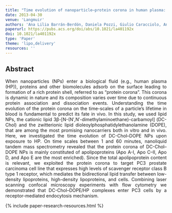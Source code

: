 ```yaml
---
title: "Time evolution of nanoparticle–protein corona in human plasma: relevance for targeted drug delivery" 
date: 2013-04-30
venue: 'Langmuir'
authors: 'Ana Lilia Barrán-Berdón, Daniela Pozzi, Giulio Caracciolo, Anna Laura Capriotti, Giuseppe Caruso, Chiara Cavaliere, Anna Riccioli, Sara Palchetti, Aldo Laganà'
paperurl: https://pubs.acs.org/doi/abs/10.1021/la401192x
doi: 10.1021/la401192x
type: 'Paper'
theme: 'lipo,delivery'
resources: ''
---
```


<h2> Abstract </h2>
<p align= "justify">
When nanoparticles (NPs) enter a biological fluid (e.g., human plasma (HP)), proteins and other biomolecules adsorb on the surface leading to formation of a rich protein shell, referred to as “protein corona”. This corona is dynamic in nature and its composition varies over time due to continuous protein association and dissociation events. Understanding the time evolution of the protein corona on the time-scales of a particle’s lifetime in blood is fundamental to predict its fate in vivo. In this study, we used lipid NPs, the cationic lipid 3β-[N-(N′,N′-dimethylaminoethane)-carbamoyl] (DC-Chol) and the zwitterionic lipid dioleoylphosphatidylethanolamine (DOPE), that are among the most promising nanocarriers both in vitro and in vivo. Here, we investigated the time evolution of DC-Chol–DOPE NPs upon exposure to HP. On time scales between 1 and 60 minutes, nanoliquid tandem mass spectrometry revealed that the protein corona of DC-Chol–DOPE NPs is mainly constituted of apolipoproteins (Apo A-I, Apo C–II, Apo D, and Apo E are the most enriched). Since the total apolipoprotein content is relevant, we exploited the protein corona to target PC3 prostate carcinoma cell line that expresses high levels of scavenger receptor class B type 1 receptor, which mediates the bidirectional lipid transfer between low-density lipoproteins, high-density lipoproteins, and cells. Combining laser scanning confocal microscopy experiments with flow cytometry we demonstrated that DC-Chol–DOPE/HP complexes enter PC3 cells by a receptor-mediated endocytosis mechanism.

{% include paper-research-resources.html %}
